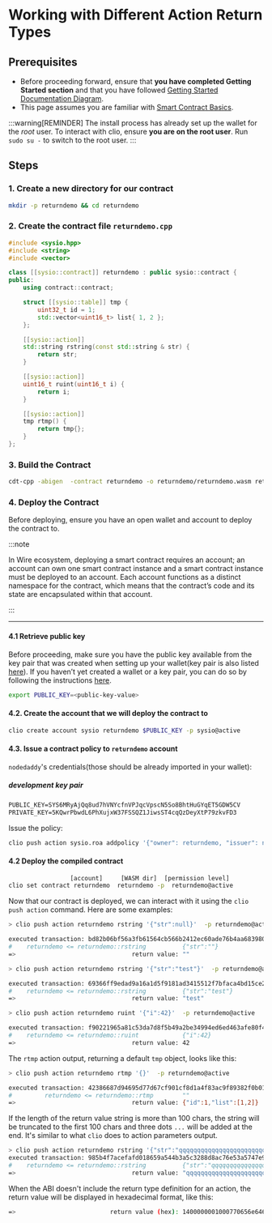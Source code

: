 # Working with Different Action Return Types

## Prerequisites

- Before proceeding forward, ensure that **you have completed Getting Started section** and that you have followed [Getting Started Documentation Diagram](/docs/getting-started/getting-started-intro.md).
- This page assumes you are familiar with [Smart Contract Basics](/docs/smart-contract-development/smart-contract-basics).

:::warning[REMINDER]
The install process has already set up the wallet for the *root* user. To interact with clio, ensure **you are on the root user**. Run `sudo su -` to switch to the root user.
:::

## Steps

### 1\. Create a new directory for our contract

```sh
mkdir -p returndemo && cd returndemo
```

### 2\. Create the contract file `returndemo.cpp`

```cpp
#include <sysio.hpp>
#include <string>
#include <vector>

class [[sysio::contract]] returndemo : public sysio::contract {
public:
    using contract::contract;

    struct [[sysio::table]] tmp {
        uint32_t id = 1;
        std::vector<uint16_t> list{ 1, 2 };
    };

    [[sysio::action]]
    std::string rstring(const std::string & str) { 
        return str;   
    }

    [[sysio::action]]
    uint16_t ruint(uint16_t i) { 
        return i;     
    }

    [[sysio::action]]
    tmp rtmp() { 
        return tmp{}; 
    }
};
```

### 3\. Build the Contract

```sh
cdt-cpp -abigen  -contract returndemo -o returndemo/returndemo.wasm returndemo.cpp -I include
```

### 4\. Deploy the Contract

Before deploying, ensure you have an open wallet and account to deploy the contract to.  

:::note

In Wire ecosystem, deploying a smart contract requires an account; an account can own one smart contract instance and a smart contract instance must be deployed to an account. Each account functions as a distinct namespace for the contract, which means that the contract’s code and its state are encapsulated within that account.

:::

---

#### 4.1 Retrieve public key

Before proceeding, make sure you have the public key available from the key pair that was created when setting up your wallet(key pair is also listed [here](#development-key-pair)). If you haven’t yet created a wallet or a key pair, you can do so by following the instructions [here](/docs/getting-started/manage-local-wallet-with-clio.md).

```bash
export PUBLIC_KEY=<public-key-value>
```

#### 4.2. Create the account that we will deploy the contract to

```bash
clio create account sysio returndemo $PUBLIC_KEY -p sysio@active
```

#### 4.3. Issue a contract policy to `returndemo` account

`nodedaddy`'s credentials(those should be already imported in your wallet):

##### development key pair

```txt
PUBLIC_KEY=SYS6MRyAjQq8ud7hVNYcfnVPJqcVpscN5So8BhtHuGYqET5GDW5CV
PRIVATE_KEY=5KQwrPbwdL6PhXujxW37FSSQZ1JiwsST4cqQzDeyXtP79zkvFD3
```

Issue the policy:

```sh
clio push action sysio.roa addpolicy '{"owner": returndemo, "issuer": nodedaddy, "netWeight": "0.0100 SYS", "cpuWeight": "0.0100 SYS", "ramWeight": "0.0010 SYS", "timeBlock": 1, "networkGen": 0 }' -p nodedaddy@active
```

#### 4.2 Deploy the compiled contract

```bash
                 [account]     [WASM dir]  [permission level] 
clio set contract returndemo  returndemo -p  returndemo@active
```

Now that our contract is deployed, we can interact with it using the `clio push action` command. Here are some examples:

```sh
> clio push action returndemo rstring '{"str":null}'  -p returndemo@active

executed transaction: bd82b06bf56a3fb61564cb566b2412ec60ade76b4aa683980150428d94d480dd  96 bytes  314 us
#    returndemo <= returndemo::rstring          {"str":""}
=>                                return value: ""

> clio push action returndemo rstring '{"str":"test"}'  -p returndemo@active

executed transaction: 69366ff9edad9a16a1d5f9181ad3415512f7bfaca4bd15ce2be38163a6642be1  104 bytes  148 us
#    returndemo <= returndemo::rstring          {"str":"test"}
=>                                return value: "test"

> clio push action returndemo ruint '{"i":42}'  -p returndemo@active

executed transaction: f90221965a81c53da7d8f5b49a2be34994ed6ed463afe80f4f23f48f7ece5fb9  96 bytes  195 us
#    returndemo <= returndemo::ruint            {"i":42}
=>                                return value: 42
```

The `rtmp` action output, returning a default `tmp` object, looks like this:

```sh
> clio push action returndemo rtmp '{}'  -p returndemo@active

executed transaction: 42386687d94695d77d67cf901cf8d1a4f83ac9f89382f0b01f3fb51267cc21cd  96 bytes  110 us
#         returndemo <= returndemo::rtmp        ""
=>                                return value: {"id":1,"list":[1,2]}
```

If the length of the return value string is more than 100 chars, the string will be truncated to the first 100 chars and three dots `...` will be added at the end. It's similar to what `clio` does to action parameters output.

```sh
> clio push action returndemo rstring '{"str":"qqqqqqqqqqqqqqqqqqqqqqqqqqqqqqqqqqqqqqqqqqqqqqqqqqqqqqqqqqqqqqqqqqqqqqqqqqqqqqqqqqqqqqqqqqqqqqqqqqqqqqqqqqqqqqqqqqqqqqqqqqqqqqqqqqqqqqqqqqqqqqqqqqq"}'  -p returndemo@active
executed transaction: 985b4f7acefafd018659a544b3a5c3288d8ac76e53a5747e928a85d49256d4a2  248 bytes  243 us
#    returndemo <= returndemo::rstring          {"str":"qqqqqqqqqqqqqqqqqqqqqqqqqqqqqqqqqqqqqqqqqqqqqqqqqqqqqqqqqqqqqqqqqqqqqqqqqqqqqqqqqqqqqqqqqqqq...
=>                                return value: "qqqqqqqqqqqqqqqqqqqqqqqqqqqqqqqqqqqqqqqqqqqqqqqqqqqqqqqqqqqqqqqqqqqqqqqqqqqqqqqqqqqqqqqqqqqqqqqqqqq...
```

When the ABI doesn't include the return type definition for an action, the return value will be displayed in hexadecimal format, like this:

```sh
=>                          return value (hex): 1400000001000770656e64696e6700000000
```
